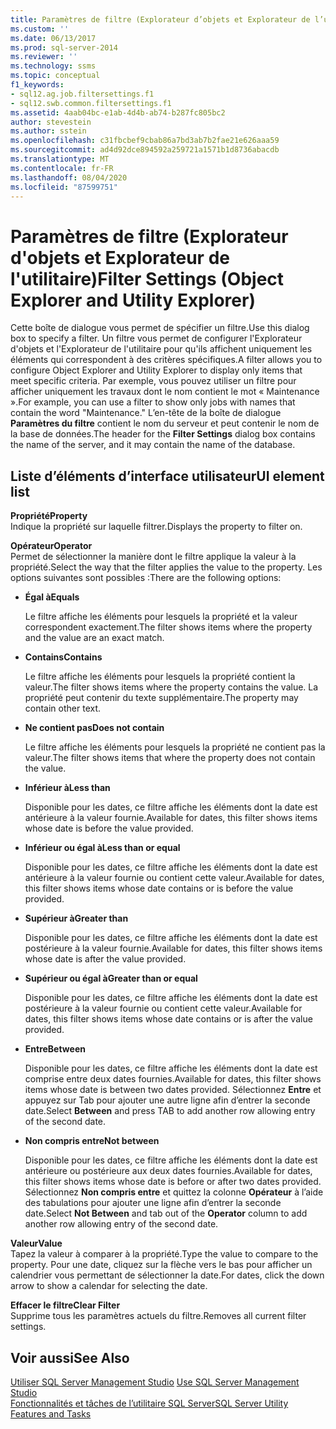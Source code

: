 ```yaml
---
title: Paramètres de filtre (Explorateur d’objets et Explorateur de l’utilitaire) | Microsoft Docs
ms.custom: ''
ms.date: 06/13/2017
ms.prod: sql-server-2014
ms.reviewer: ''
ms.technology: ssms
ms.topic: conceptual
f1_keywords:
- sql12.ag.job.filtersettings.f1
- sql12.swb.common.filtersettings.f1
ms.assetid: 4aab04bc-e1ab-4d4b-ab74-b287fc805bc2
author: stevestein
ms.author: sstein
ms.openlocfilehash: c31fbcbef9cbab86a7bd3ab7b2fae21e626aaa59
ms.sourcegitcommit: ad4d92dce894592a259721a1571b1d8736abacdb
ms.translationtype: MT
ms.contentlocale: fr-FR
ms.lasthandoff: 08/04/2020
ms.locfileid: "87599751"
---
```

# <a name="filter-settings-object-explorer-and-utility-explorer"></a><span data-ttu-id="203ab-102">Paramètres de filtre (Explorateur d'objets et Explorateur de l'utilitaire)</span><span class="sxs-lookup"><span data-stu-id="203ab-102">Filter Settings (Object Explorer and Utility Explorer)</span></span>
  <span data-ttu-id="203ab-103">Cette boîte de dialogue vous permet de spécifier un filtre.</span><span class="sxs-lookup"><span data-stu-id="203ab-103">Use this dialog box to specify a filter.</span></span> <span data-ttu-id="203ab-104">Un filtre vous permet de configurer l'Explorateur d'objets et l'Explorateur de l'utilitaire pour qu'ils affichent uniquement les éléments qui correspondent à des critères spécifiques.</span><span class="sxs-lookup"><span data-stu-id="203ab-104">A filter allows you to configure Object Explorer and Utility Explorer to display only items that meet specific criteria.</span></span> <span data-ttu-id="203ab-105">Par exemple, vous pouvez utiliser un filtre pour afficher uniquement les travaux dont le nom contient le mot « Maintenance ».</span><span class="sxs-lookup"><span data-stu-id="203ab-105">For example, you can use a filter to show only jobs with names that contain the word "Maintenance."</span></span> <span data-ttu-id="203ab-106">L’en-tête de la boîte de dialogue **Paramètres du filtre** contient le nom du serveur et peut contenir le nom de la base de données.</span><span class="sxs-lookup"><span data-stu-id="203ab-106">The header for the **Filter Settings** dialog box contains the name of the server, and it may contain the name of the database.</span></span>  
  
## <a name="ui-element-list"></a><span data-ttu-id="203ab-107">Liste d’éléments d’interface utilisateur</span><span class="sxs-lookup"><span data-stu-id="203ab-107">UI element list</span></span>  
 <span data-ttu-id="203ab-108">**Propriété**</span><span class="sxs-lookup"><span data-stu-id="203ab-108">**Property**</span></span>  
 <span data-ttu-id="203ab-109">Indique la propriété sur laquelle filtrer.</span><span class="sxs-lookup"><span data-stu-id="203ab-109">Displays the property to filter on.</span></span>  
  
 <span data-ttu-id="203ab-110">**Opérateur**</span><span class="sxs-lookup"><span data-stu-id="203ab-110">**Operator**</span></span>  
 <span data-ttu-id="203ab-111">Permet de sélectionner la manière dont le filtre applique la valeur à la propriété.</span><span class="sxs-lookup"><span data-stu-id="203ab-111">Select the way that the filter applies the value to the property.</span></span> <span data-ttu-id="203ab-112">Les options suivantes sont possibles :</span><span class="sxs-lookup"><span data-stu-id="203ab-112">There are the following options:</span></span>  
  
-   <span data-ttu-id="203ab-113">**Égal à**</span><span class="sxs-lookup"><span data-stu-id="203ab-113">**Equals**</span></span>  
  
     <span data-ttu-id="203ab-114">Le filtre affiche les éléments pour lesquels la propriété et la valeur correspondent exactement.</span><span class="sxs-lookup"><span data-stu-id="203ab-114">The filter shows items where the property and the value are an exact match.</span></span>  
  
-   <span data-ttu-id="203ab-115">**Contains**</span><span class="sxs-lookup"><span data-stu-id="203ab-115">**Contains**</span></span>  
  
     <span data-ttu-id="203ab-116">Le filtre affiche les éléments pour lesquels la propriété contient la valeur.</span><span class="sxs-lookup"><span data-stu-id="203ab-116">The filter shows items where the property contains the value.</span></span> <span data-ttu-id="203ab-117">La propriété peut contenir du texte supplémentaire.</span><span class="sxs-lookup"><span data-stu-id="203ab-117">The property may contain other text.</span></span>  
  
-   <span data-ttu-id="203ab-118">**Ne contient pas**</span><span class="sxs-lookup"><span data-stu-id="203ab-118">**Does not contain**</span></span>  
  
     <span data-ttu-id="203ab-119">Le filtre affiche les éléments pour lesquels la propriété ne contient pas la valeur.</span><span class="sxs-lookup"><span data-stu-id="203ab-119">The filter shows items that where the property does not contain the value.</span></span>  
  
-   <span data-ttu-id="203ab-120">**Inférieur à**</span><span class="sxs-lookup"><span data-stu-id="203ab-120">**Less than**</span></span>  
  
     <span data-ttu-id="203ab-121">Disponible pour les dates, ce filtre affiche les éléments dont la date est antérieure à la valeur fournie.</span><span class="sxs-lookup"><span data-stu-id="203ab-121">Available for dates, this filter shows items whose date is before the value provided.</span></span>  
  
-   <span data-ttu-id="203ab-122">**Inférieur ou égal à**</span><span class="sxs-lookup"><span data-stu-id="203ab-122">**Less than or equal**</span></span>  
  
     <span data-ttu-id="203ab-123">Disponible pour les dates, ce filtre affiche les éléments dont la date est antérieure à la valeur fournie ou contient cette valeur.</span><span class="sxs-lookup"><span data-stu-id="203ab-123">Available for dates, this filter shows items whose date contains or is before the value provided.</span></span>  
  
-   <span data-ttu-id="203ab-124">**Supérieur à**</span><span class="sxs-lookup"><span data-stu-id="203ab-124">**Greater than**</span></span>  
  
     <span data-ttu-id="203ab-125">Disponible pour les dates, ce filtre affiche les éléments dont la date est postérieure à la valeur fournie.</span><span class="sxs-lookup"><span data-stu-id="203ab-125">Available for dates, this filter shows items whose date is after the value provided.</span></span>  
  
-   <span data-ttu-id="203ab-126">**Supérieur ou égal à**</span><span class="sxs-lookup"><span data-stu-id="203ab-126">**Greater than or equal**</span></span>  
  
     <span data-ttu-id="203ab-127">Disponible pour les dates, ce filtre affiche les éléments dont la date est postérieure à la valeur fournie ou contient cette valeur.</span><span class="sxs-lookup"><span data-stu-id="203ab-127">Available for dates, this filter shows items whose date contains or is after the value provided.</span></span>  
  
-   <span data-ttu-id="203ab-128">**Entre**</span><span class="sxs-lookup"><span data-stu-id="203ab-128">**Between**</span></span>  
  
     <span data-ttu-id="203ab-129">Disponible pour les dates, ce filtre affiche les éléments dont la date est comprise entre deux dates fournies.</span><span class="sxs-lookup"><span data-stu-id="203ab-129">Available for dates, this filter shows items whose date is between two dates provided.</span></span> <span data-ttu-id="203ab-130">Sélectionnez **Entre** et appuyez sur Tab pour ajouter une autre ligne afin d’entrer la seconde date.</span><span class="sxs-lookup"><span data-stu-id="203ab-130">Select **Between** and press TAB to add another row allowing entry of the second date.</span></span>  
  
-   <span data-ttu-id="203ab-131">**Non compris entre**</span><span class="sxs-lookup"><span data-stu-id="203ab-131">**Not between**</span></span>  
  
     <span data-ttu-id="203ab-132">Disponible pour les dates, ce filtre affiche les éléments dont la date est antérieure ou postérieure aux deux dates fournies.</span><span class="sxs-lookup"><span data-stu-id="203ab-132">Available for dates, this filter shows items whose date is before or after two dates provided.</span></span> <span data-ttu-id="203ab-133">Sélectionnez **Non compris entre** et quittez la colonne **Opérateur** à l’aide des tabulations pour ajouter une ligne afin d’entrer la seconde date.</span><span class="sxs-lookup"><span data-stu-id="203ab-133">Select **Not Between** and tab out of the **Operator** column to add another row allowing entry of the second date.</span></span>  
  
 <span data-ttu-id="203ab-134">**Valeur**</span><span class="sxs-lookup"><span data-stu-id="203ab-134">**Value**</span></span>  
 <span data-ttu-id="203ab-135">Tapez la valeur à comparer à la propriété.</span><span class="sxs-lookup"><span data-stu-id="203ab-135">Type the value to compare to the property.</span></span> <span data-ttu-id="203ab-136">Pour une date, cliquez sur la flèche vers le bas pour afficher un calendrier vous permettant de sélectionner la date.</span><span class="sxs-lookup"><span data-stu-id="203ab-136">For dates, click the down arrow to show a calendar for selecting the date.</span></span>  
  
 <span data-ttu-id="203ab-137">**Effacer le filtre**</span><span class="sxs-lookup"><span data-stu-id="203ab-137">**Clear Filter**</span></span>  
 <span data-ttu-id="203ab-138">Supprime tous les paramètres actuels du filtre.</span><span class="sxs-lookup"><span data-stu-id="203ab-138">Removes all current filter settings.</span></span>  
  
## <a name="see-also"></a><span data-ttu-id="203ab-139">Voir aussi</span><span class="sxs-lookup"><span data-stu-id="203ab-139">See Also</span></span>  
 <span data-ttu-id="203ab-140">[Utiliser SQL Server Management Studio](../sql-server-management-studio-ssms.md) </span><span class="sxs-lookup"><span data-stu-id="203ab-140">[Use SQL Server Management Studio](../sql-server-management-studio-ssms.md) </span></span>  
 [<span data-ttu-id="203ab-141">Fonctionnalités et tâches de l’utilitaire SQL Server</span><span class="sxs-lookup"><span data-stu-id="203ab-141">SQL Server Utility Features and Tasks</span></span>](../../relational-databases/manage/sql-server-utility-features-and-tasks.md)  
  
  
